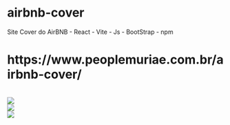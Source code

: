 # airbnb-cover
Site Cover do AirBNB - React - Vite - Js - BootStrap - npm <br>
<h1>https://www.peoplemuriae.com.br/airbnb-cover/</h1><br>
<img src='https://user-images.githubusercontent.com/125682179/228633360-a7bb503e-509d-407f-9fef-3136e6b7bb8e.png'>
<br>
<img src='https://user-images.githubusercontent.com/125682179/228636609-f3eae2a1-a6a5-4412-8ec1-5dde2f29dda8.png'>
<br>
<img src='https://user-images.githubusercontent.com/125682179/228634200-194be0f3-3699-4aa0-a15f-79f817a515e2.png'>
